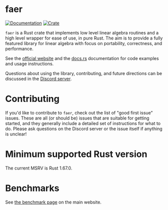# faer

[![Documentation](https://docs.rs/faer/badge.svg)](https://docs.rs/faer)
[![Crate](https://img.shields.io/crates/v/faer.svg)](https://crates.io/crates/faer)

`faer` is a Rust crate that implements low level linear algebra routines and a high level wrapper for ease of use, in pure Rust.
The aim is to provide a fully featured library for linear algebra with focus on portability, correctness, and performance.

See the [official website](https://faer-rs.github.io) and the [docs.rs](https://docs.rs/faer/latest/faer) documentation for code examples and usage instructions.

Questions about using the library, contributing, and future directions can be discussed in the [Discord server](https://discord.gg/Ak5jDsAFVZ).

# Contributing

If you'd like to contribute to `faer`, check out the list of "good first issue"
issues. These are all (or should be) issues that are suitable for getting
started, and they generally include a detailed set of instructions for what to
do. Please ask questions on the Discord server or the issue itself if anything
is unclear!

# Minimum supported Rust version

The current MSRV is Rust 1.67.0.

# Benchmarks

See [the benchmark page](https://faer-rs.github.io/bench.html) on the main website.
